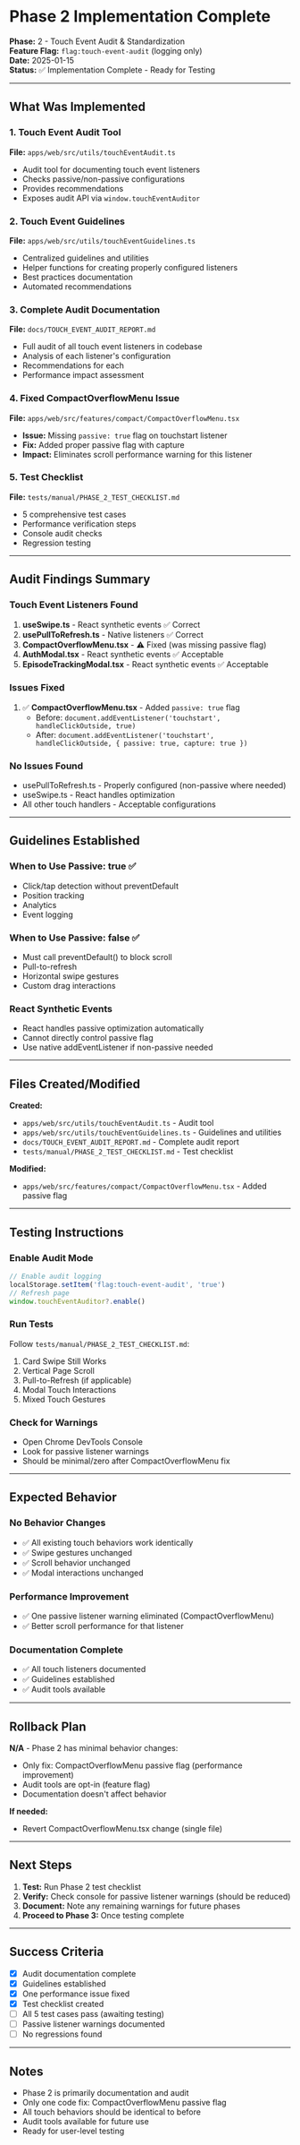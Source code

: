 # Phase 2 Implementation Complete

**Phase:** 2 - Touch Event Audit & Standardization  
**Feature Flag:** `flag:touch-event-audit` (logging only)  
**Date:** 2025-01-15  
**Status:** ✅ Implementation Complete - Ready for Testing

---

## What Was Implemented

### 1. Touch Event Audit Tool
**File:** `apps/web/src/utils/touchEventAudit.ts`

- Audit tool for documenting touch event listeners
- Checks passive/non-passive configurations
- Provides recommendations
- Exposes audit API via `window.touchEventAuditor`

### 2. Touch Event Guidelines
**File:** `apps/web/src/utils/touchEventGuidelines.ts`

- Centralized guidelines and utilities
- Helper functions for creating properly configured listeners
- Best practices documentation
- Automated recommendations

### 3. Complete Audit Documentation
**File:** `docs/TOUCH_EVENT_AUDIT_REPORT.md`

- Full audit of all touch event listeners in codebase
- Analysis of each listener's configuration
- Recommendations for each
- Performance impact assessment

### 4. Fixed CompactOverflowMenu Issue
**File:** `apps/web/src/features/compact/CompactOverflowMenu.tsx`

- **Issue:** Missing `passive: true` flag on touchstart listener
- **Fix:** Added proper passive flag with capture
- **Impact:** Eliminates scroll performance warning for this listener

### 5. Test Checklist
**File:** `tests/manual/PHASE_2_TEST_CHECKLIST.md`

- 5 comprehensive test cases
- Performance verification steps
- Console audit checks
- Regression testing

---

## Audit Findings Summary

### Touch Event Listeners Found

1. **useSwipe.ts** - React synthetic events ✅ Correct
2. **usePullToRefresh.ts** - Native listeners ✅ Correct
3. **CompactOverflowMenu.tsx** - ⚠️ Fixed (was missing passive flag)
4. **AuthModal.tsx** - React synthetic events ✅ Acceptable
5. **EpisodeTrackingModal.tsx** - React synthetic events ✅ Acceptable

### Issues Fixed

1. ✅ **CompactOverflowMenu.tsx** - Added `passive: true` flag
   - Before: `document.addEventListener('touchstart', handleClickOutside, true)`
   - After: `document.addEventListener('touchstart', handleClickOutside, { passive: true, capture: true })`

### No Issues Found

- usePullToRefresh.ts - Properly configured (non-passive where needed)
- useSwipe.ts - React handles optimization
- All other touch handlers - Acceptable configurations

---

## Guidelines Established

### When to Use Passive: true ✅
- Click/tap detection without preventDefault
- Position tracking
- Analytics
- Event logging

### When to Use Passive: false ✅
- Must call preventDefault() to block scroll
- Pull-to-refresh
- Horizontal swipe gestures
- Custom drag interactions

### React Synthetic Events
- React handles passive optimization automatically
- Cannot directly control passive flag
- Use native addEventListener if non-passive needed

---

## Files Created/Modified

**Created:**
- `apps/web/src/utils/touchEventAudit.ts` - Audit tool
- `apps/web/src/utils/touchEventGuidelines.ts` - Guidelines and utilities
- `docs/TOUCH_EVENT_AUDIT_REPORT.md` - Complete audit report
- `tests/manual/PHASE_2_TEST_CHECKLIST.md` - Test checklist

**Modified:**
- `apps/web/src/features/compact/CompactOverflowMenu.tsx` - Added passive flag

---

## Testing Instructions

### Enable Audit Mode
```javascript
// Enable audit logging
localStorage.setItem('flag:touch-event-audit', 'true')
// Refresh page
window.touchEventAuditor?.enable()
```

### Run Tests
Follow `tests/manual/PHASE_2_TEST_CHECKLIST.md`:
1. Card Swipe Still Works
2. Vertical Page Scroll
3. Pull-to-Refresh (if applicable)
4. Modal Touch Interactions
5. Mixed Touch Gestures

### Check for Warnings
- Open Chrome DevTools Console
- Look for passive listener warnings
- Should be minimal/zero after CompactOverflowMenu fix

---

## Expected Behavior

### No Behavior Changes
- ✅ All existing touch behaviors work identically
- ✅ Swipe gestures unchanged
- ✅ Scroll behavior unchanged
- ✅ Modal interactions unchanged

### Performance Improvement
- ✅ One passive listener warning eliminated (CompactOverflowMenu)
- ✅ Better scroll performance for that listener

### Documentation Complete
- ✅ All touch listeners documented
- ✅ Guidelines established
- ✅ Audit tools available

---

## Rollback Plan

**N/A** - Phase 2 has minimal behavior changes:
- Only fix: CompactOverflowMenu passive flag (performance improvement)
- Audit tools are opt-in (feature flag)
- Documentation doesn't affect behavior

**If needed:**
- Revert CompactOverflowMenu.tsx change (single file)

---

## Next Steps

1. **Test:** Run Phase 2 test checklist
2. **Verify:** Check console for passive listener warnings (should be reduced)
3. **Document:** Note any remaining warnings for future phases
4. **Proceed to Phase 3:** Once testing complete

---

## Success Criteria

- [x] Audit documentation complete
- [x] Guidelines established
- [x] One performance issue fixed
- [x] Test checklist created
- [ ] All 5 test cases pass (awaiting testing)
- [ ] Passive listener warnings documented
- [ ] No regressions found

---

## Notes

- Phase 2 is primarily documentation and audit
- Only one code fix: CompactOverflowMenu passive flag
- All touch behaviors should be identical to before
- Audit tools available for future use
- Ready for user-level testing


